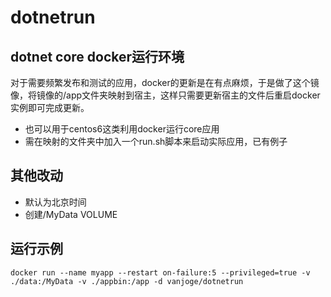 # dotnetrun
## dotnet core docker运行环境
对于需要频繁发布和测试的应用，docker的更新是在有点麻烦，于是做了这个镜像，将镜像的/app文件夹映射到宿主，这样只需要更新宿主的文件后重启docker实例即可完成更新。
* 也可以用于centos6这类利用docker运行core应用
* 需在映射的文件夹中加入一个run.sh脚本来启动实际应用，已有例子
## 其他改动
* 默认为北京时间
* 创建/MyData VOLUME

## 运行示例
	docker run --name myapp --restart on-failure:5 --privileged=true -v ./data:/MyData -v ./appbin:/app -d vanjoge/dotnetrun